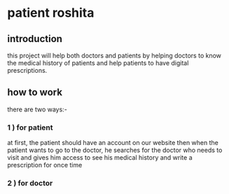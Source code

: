 <h1>patient roshita</h1>
<h2>introduction</h2>
this project will help both doctors and patients by helping doctors to know the medical history of patients and help patients to have digital prescriptions.
<h2>how to work</h2>
there are two ways:-

<h3>1 ) for patient</h3>
at first, the patient should have an account on our website then
when the patient wants to go to the doctor, he searches for the doctor who needs to visit and gives him access to see his medical history and write a prescription for once time


<h3>2 ) for doctor</h3>
